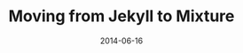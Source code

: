 ---
codepen: false
comments: false
date: 2014-06-16
external:
  host: Mixture
  url: http://mixture.io/blog/jekyll-mixture/
layout: none
preview: false
published: true
sassmeister: false
summary: false
title: "Moving from Jekyll to Mixture"
---